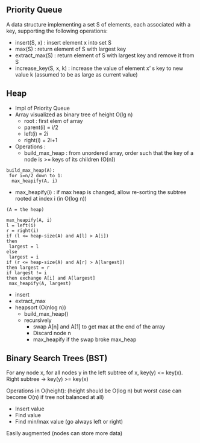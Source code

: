 ## Priority Queue

A data structure implementing a set S of elements, each associated with a key, supporting the following operations:
- insert(S, x) : insert element x into set S
- max(S) : return element of S with largest key
- extract_max(S) : return element of S with largest key and remove it from S
- increase_key(S, x, k) : increase the value of element x’ s key to new value k (assumed to be as large as current value)

## Heap

- Impl of Priority Queue
- Array visualized as binary tree of height O(lg n)
  - root : first elem of array
  - parent(i) = i/2
  - left(i) = 2i
  - right(i) = 2i+1
- Operations :
  - build_max_heap : from unordered array, order such that the key of a node is >= keys of its children (O(n))
```
build_max_heap(A):
 for i=n/2 down to 1:
  max_heapify(A, i)
```
  - max_heapify(i) : if max heap is changed, allow re-sorting the subtree rooted at index i (in O(log n))
```
(A = the heap)

max_heapify(A, i)
l = left(i)
r = right(i)
if (l <= heap-size(A) and A[l] > A[i])
then
 largest = l 
else
 largest = i
if (r <= heap-size(A) and A[r] > A[largest])
then largest = r
if largest != i
then exchange A[i] and A[largest]
 max_heapify(A, largest)
```
  - insert
  - extract_max
  - heapsort (O(nlog n))
    - build_max_heap()
    - recursively 
      - swap A[n] and A[1] to get max at the end of the array
      - Discard node n
      - max_heapify if the swap broke max_heap

## Binary Search Trees (BST)

For any node x, for all nodes y in the left subtree of x, key(y) <= key(x).
Right subtree -> key(y) >= key(x)

Operations in O(height):  (height should be O(log n) but worst case can become
O(n) if tree not balanced at all)
- Insert value
- Find value
- Find min/max value (go always left or right)

Easily augmented (nodes can store more data)
